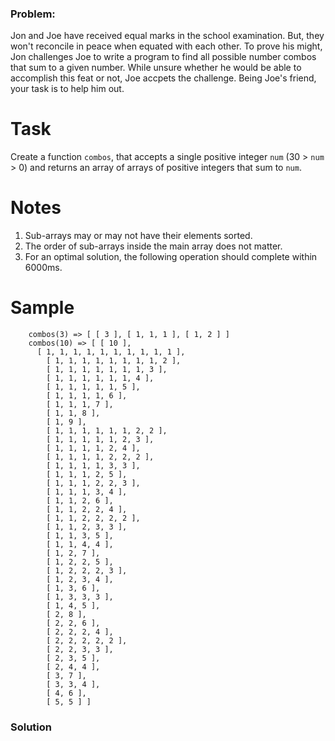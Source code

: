 ### Problem:
<p>Jon and Joe have received equal marks in the school examination. But, they won&apos;t reconcile in peace when equated with each other. To prove his might, Jon challenges Joe to write a program to find all possible number combos that sum to a given number. While unsure whether he would be able to accomplish this feat or not, Joe accpets the challenge. Being Joe&apos;s friend, your task is to help him out.</p>
<h1 id="task">Task</h1>
<p>Create a function <code>combos</code>, that accepts a single positive integer <code>num</code> (30 &gt; <code>num</code> &gt; 0) and returns an array of arrays of positive integers that sum to <code>num</code>.</p>
<h1 id="notes">Notes</h1>
<ol>
<li>Sub-arrays may or may not have their elements sorted.</li>
<li>The order of sub-arrays inside the main array does not matter.</li>
<li>For an optimal solution, the following operation should complete within 6000ms.</li>
</ol>
<h1 id="sample">Sample</h1>
<pre><code class="language-javascript">    combos(<span class="hljs-number">3</span>) =&gt; [ [ <span class="hljs-number">3</span> ], [ <span class="hljs-number">1</span>, <span class="hljs-number">1</span>, <span class="hljs-number">1</span> ], [ <span class="hljs-number">1</span>, <span class="hljs-number">2</span> ] ]
    combos(<span class="hljs-number">10</span>) =&gt; [ [ <span class="hljs-number">10</span> ],
      [ <span class="hljs-number">1</span>, <span class="hljs-number">1</span>, <span class="hljs-number">1</span>, <span class="hljs-number">1</span>, <span class="hljs-number">1</span>, <span class="hljs-number">1</span>, <span class="hljs-number">1</span>, <span class="hljs-number">1</span>, <span class="hljs-number">1</span>, <span class="hljs-number">1</span> ],
        [ <span class="hljs-number">1</span>, <span class="hljs-number">1</span>, <span class="hljs-number">1</span>, <span class="hljs-number">1</span>, <span class="hljs-number">1</span>, <span class="hljs-number">1</span>, <span class="hljs-number">1</span>, <span class="hljs-number">1</span>, <span class="hljs-number">2</span> ],
        [ <span class="hljs-number">1</span>, <span class="hljs-number">1</span>, <span class="hljs-number">1</span>, <span class="hljs-number">1</span>, <span class="hljs-number">1</span>, <span class="hljs-number">1</span>, <span class="hljs-number">1</span>, <span class="hljs-number">3</span> ],
        [ <span class="hljs-number">1</span>, <span class="hljs-number">1</span>, <span class="hljs-number">1</span>, <span class="hljs-number">1</span>, <span class="hljs-number">1</span>, <span class="hljs-number">1</span>, <span class="hljs-number">4</span> ],
        [ <span class="hljs-number">1</span>, <span class="hljs-number">1</span>, <span class="hljs-number">1</span>, <span class="hljs-number">1</span>, <span class="hljs-number">1</span>, <span class="hljs-number">5</span> ],
        [ <span class="hljs-number">1</span>, <span class="hljs-number">1</span>, <span class="hljs-number">1</span>, <span class="hljs-number">1</span>, <span class="hljs-number">6</span> ],
        [ <span class="hljs-number">1</span>, <span class="hljs-number">1</span>, <span class="hljs-number">1</span>, <span class="hljs-number">7</span> ],
        [ <span class="hljs-number">1</span>, <span class="hljs-number">1</span>, <span class="hljs-number">8</span> ],
        [ <span class="hljs-number">1</span>, <span class="hljs-number">9</span> ],
        [ <span class="hljs-number">1</span>, <span class="hljs-number">1</span>, <span class="hljs-number">1</span>, <span class="hljs-number">1</span>, <span class="hljs-number">1</span>, <span class="hljs-number">1</span>, <span class="hljs-number">2</span>, <span class="hljs-number">2</span> ],
        [ <span class="hljs-number">1</span>, <span class="hljs-number">1</span>, <span class="hljs-number">1</span>, <span class="hljs-number">1</span>, <span class="hljs-number">1</span>, <span class="hljs-number">2</span>, <span class="hljs-number">3</span> ],
        [ <span class="hljs-number">1</span>, <span class="hljs-number">1</span>, <span class="hljs-number">1</span>, <span class="hljs-number">1</span>, <span class="hljs-number">2</span>, <span class="hljs-number">4</span> ],
        [ <span class="hljs-number">1</span>, <span class="hljs-number">1</span>, <span class="hljs-number">1</span>, <span class="hljs-number">1</span>, <span class="hljs-number">2</span>, <span class="hljs-number">2</span>, <span class="hljs-number">2</span> ],
        [ <span class="hljs-number">1</span>, <span class="hljs-number">1</span>, <span class="hljs-number">1</span>, <span class="hljs-number">1</span>, <span class="hljs-number">3</span>, <span class="hljs-number">3</span> ],
        [ <span class="hljs-number">1</span>, <span class="hljs-number">1</span>, <span class="hljs-number">1</span>, <span class="hljs-number">2</span>, <span class="hljs-number">5</span> ],
        [ <span class="hljs-number">1</span>, <span class="hljs-number">1</span>, <span class="hljs-number">1</span>, <span class="hljs-number">2</span>, <span class="hljs-number">2</span>, <span class="hljs-number">3</span> ],
        [ <span class="hljs-number">1</span>, <span class="hljs-number">1</span>, <span class="hljs-number">1</span>, <span class="hljs-number">3</span>, <span class="hljs-number">4</span> ],
        [ <span class="hljs-number">1</span>, <span class="hljs-number">1</span>, <span class="hljs-number">2</span>, <span class="hljs-number">6</span> ],
        [ <span class="hljs-number">1</span>, <span class="hljs-number">1</span>, <span class="hljs-number">2</span>, <span class="hljs-number">2</span>, <span class="hljs-number">4</span> ],
        [ <span class="hljs-number">1</span>, <span class="hljs-number">1</span>, <span class="hljs-number">2</span>, <span class="hljs-number">2</span>, <span class="hljs-number">2</span>, <span class="hljs-number">2</span> ],
        [ <span class="hljs-number">1</span>, <span class="hljs-number">1</span>, <span class="hljs-number">2</span>, <span class="hljs-number">3</span>, <span class="hljs-number">3</span> ],
        [ <span class="hljs-number">1</span>, <span class="hljs-number">1</span>, <span class="hljs-number">3</span>, <span class="hljs-number">5</span> ],
        [ <span class="hljs-number">1</span>, <span class="hljs-number">1</span>, <span class="hljs-number">4</span>, <span class="hljs-number">4</span> ],
        [ <span class="hljs-number">1</span>, <span class="hljs-number">2</span>, <span class="hljs-number">7</span> ],
        [ <span class="hljs-number">1</span>, <span class="hljs-number">2</span>, <span class="hljs-number">2</span>, <span class="hljs-number">5</span> ],
        [ <span class="hljs-number">1</span>, <span class="hljs-number">2</span>, <span class="hljs-number">2</span>, <span class="hljs-number">2</span>, <span class="hljs-number">3</span> ],
        [ <span class="hljs-number">1</span>, <span class="hljs-number">2</span>, <span class="hljs-number">3</span>, <span class="hljs-number">4</span> ],
        [ <span class="hljs-number">1</span>, <span class="hljs-number">3</span>, <span class="hljs-number">6</span> ],
        [ <span class="hljs-number">1</span>, <span class="hljs-number">3</span>, <span class="hljs-number">3</span>, <span class="hljs-number">3</span> ],
        [ <span class="hljs-number">1</span>, <span class="hljs-number">4</span>, <span class="hljs-number">5</span> ],
        [ <span class="hljs-number">2</span>, <span class="hljs-number">8</span> ],
        [ <span class="hljs-number">2</span>, <span class="hljs-number">2</span>, <span class="hljs-number">6</span> ],
        [ <span class="hljs-number">2</span>, <span class="hljs-number">2</span>, <span class="hljs-number">2</span>, <span class="hljs-number">4</span> ],
        [ <span class="hljs-number">2</span>, <span class="hljs-number">2</span>, <span class="hljs-number">2</span>, <span class="hljs-number">2</span>, <span class="hljs-number">2</span> ],
        [ <span class="hljs-number">2</span>, <span class="hljs-number">2</span>, <span class="hljs-number">3</span>, <span class="hljs-number">3</span> ],
        [ <span class="hljs-number">2</span>, <span class="hljs-number">3</span>, <span class="hljs-number">5</span> ],
        [ <span class="hljs-number">2</span>, <span class="hljs-number">4</span>, <span class="hljs-number">4</span> ],
        [ <span class="hljs-number">3</span>, <span class="hljs-number">7</span> ],
        [ <span class="hljs-number">3</span>, <span class="hljs-number">3</span>, <span class="hljs-number">4</span> ],
        [ <span class="hljs-number">4</span>, <span class="hljs-number">6</span> ],
        [ <span class="hljs-number">5</span>, <span class="hljs-number">5</span> ] ]</code></pre>

### Solution